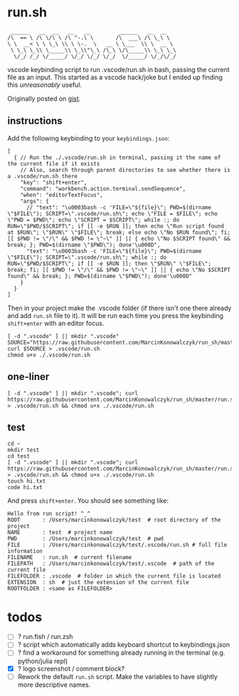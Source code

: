 # run.sh

```
 ______   __  __   __   __         ______   __  __   
/\  == \ /\ \/\ \ /\ "-.\ \       /\  ___\ /\ \_\ \  
\ \  __< \ \ \_\ \\ \ \-.  \   __ \ \___  \\ \  __ \ 
 \ \_\ \_\\ \_____\\ \_\\"\_\ /\_\ \/\_____\\ \_\ \_\
  \/_/ /_/ \/_____/ \/_/ \/_/ \/_/  \/_____/ \/_/\/_/
```

vscode keybinding script to run .vscode/run.sh in bash, passing the current file as an input. This started as a vscode hack/joke but I ended up finding this *unreasonably* useful.

Originally posted on [gist](https://gist.github.com/MarcinKonowalczyk/709e93f08e9d72f8092acd5b8d34c81f).

## instructions

Add the following keybinding to your `keybindings.json`:

```jsonc
[
  { // Run the ./.vscode/run.sh in terminal, passing it the name of the current file if it exists
    // Also, search through parent directories to see whether there is a .vscode/run.sh there
    "key": "shift+enter",
    "command": "workbench.action.terminal.sendSequence",
    "when": "editorTextFocus",
    "args": {
      // "text": "\u0003bash -c 'FILE=\"${file}\"; PWD=$(dirname \"$FILE\"); SCRIPT=\".vscode/run.sh\"; echo \"FILE = $FILE\"; echo \"PWD = $PWD\"; echo \"SCRIPT = $SCRIPT\"; while :; do RUN=\"$PWD/$SCRIPT\"; if [[ -e $RUN ]]; then echo \"Run script found at $RUN\"; \"$RUN\" \"$FILE\"; break; else echo \"No $RUN found\"; fi; [[ $PWD != \"/\" && $PWD != \"~\" ]] || { echo \"No $SCRIPT found\" && break; }; PWD=$(dirname \"$PWD\"); done'\u000D",
      "text": "\u0003bash -c 'FILE=\"${file}\"; PWD=$(dirname \"$FILE\"); SCRIPT=\".vscode/run.sh\"; while :; do RUN=\"$PWD/$SCRIPT\"; if [[ -e $RUN ]]; then \"$RUN\" \"$FILE\"; break; fi; [[ $PWD != \"/\" && $PWD != \"~\" ]] || { echo \"No $SCRIPT found\" && break; }; PWD=$(dirname \"$PWD\"); done'\u000D"
    }
  }
]
```

Then in your project make the .vscode folder (if there isn't one there already and add `run.sh` file to it). It will be run each time you press the keybinding `shift+enter` with an editor focus.

```
[ -d ".vscode" ] || mkdir ".vscode"
SOURCE="https://raw.githubusercontent.com/MarcinKonowalczyk/run_sh/master/run.sh"
curl $SOURCE > .vscode/run.sh
chmod u+x ./.vscode/run.sh
```

## one-liner

```
[ -d ".vscode" ] || mkdir ".vscode"; curl https://raw.githubusercontent.com/MarcinKonowalczyk/run_sh/master/run.sh > .vscode/run.sh && chmod u+x ./.vscode/run.sh
```

## test

```
cd ~
mkdir test
cd test
[ -d ".vscode" ] || mkdir ".vscode"; curl https://raw.githubusercontent.com/MarcinKonowalczyk/run_sh/master/run.sh > .vscode/run.sh && chmod u+x ./.vscode/run.sh
touch hi.txt
code hi.txt
```

And press `shift+enter`. You should see something like:

```
Hello from run script! ^_^
ROOT       : /Users/marcinkonowalczyk/test  # root directory of the project
NAME       : test  # project name
PWD        : /Users/marcinkonowalczyk/test  # pwd
FILE       : /Users/marcinkonowalczyk/test/.vscode/run.sh # full file information
FILENAME   : run.sh  # current filename
FILEPATH   : /Users/marcinkonowalczyk/test/.vscode  # path of the current file
FILEFOLDER : .vscode  # folder in which the current file is located
EXTENSION  : sh  # just the extension of the current file
ROOTFOLDER : <same as FILEFOLDER>
```

# todos

- [ ] ? run.fish / run.zsh
- [ ] ? script which automatically adds keyboard shortcut to keybindings.json
- [ ] ? find a workaround for something already running in the terminal (e.g. python/julia repl)
- [x] ? logo screenshot / comment block?
- [ ] Rework the default `run.sh` script. Make the variables to have slightly more descriptive names.
